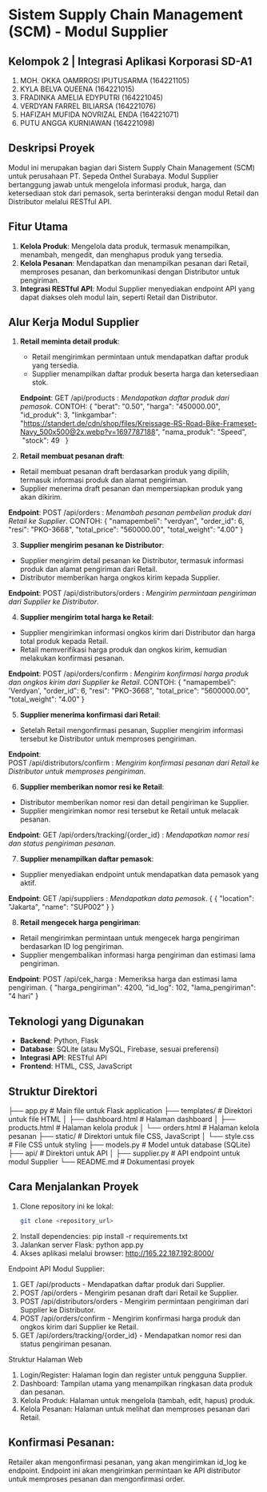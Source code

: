 # Sistem Supply Chain Management (SCM) - Modul Supplier

## Kelompok 2 | Integrasi Aplikasi Korporasi SD-A1
1. MOH. OKKA OAMRROSI IPUTUSARMA (164221105)
2. KYLA BELVA QUEENA (164221015)
3. FRADINKA AMELIA EDYPUTRI (164221045)
4. VERDYAN FARREL BILIARSA (164221076)
5. HAFIZAH MUFIDA NOVRIZAL ENDA (164221071)
6. PUTU ANGGA KURNIAWAN (164221098)

## Deskripsi Proyek
Modul ini merupakan bagian dari Sistem Supply Chain Management (SCM) untuk perusahaan PT. Sepeda Onthel Surabaya. Modul Supplier bertanggung jawab untuk mengelola informasi produk, harga, dan ketersediaan stok dari pemasok, serta berinteraksi dengan modul Retail dan Distributor melalui RESTful API.

## Fitur Utama
1. **Kelola Produk**: Mengelola data produk, termasuk menampilkan, menambah, mengedit, dan menghapus produk yang tersedia.
2. **Kelola Pesanan**: Mendapatkan dan menampilkan pesanan dari Retail, memproses pesanan, dan berkomunikasi dengan Distributor untuk pengiriman.
3. **Integrasi RESTful API**: Modul Supplier menyediakan endpoint API yang dapat diakses oleh modul lain, seperti Retail dan Distributor.

## Alur Kerja Modul Supplier
1. **Retail meminta detail produk**:
   - Retail mengirimkan permintaan untuk mendapatkan daftar produk yang tersedia.
   - Supplier menampilkan daftar produk beserta harga dan ketersediaan stok.
   
   **Endpoint**:
   GET /api/products : *Mendapatkan daftar produk dari pemasok*.
   CONTOH:
   {
    "berat": "0.50",
    "harga": "450000.00",
    "id_produk": 3,
    "linkgambar": "https://standert.de/cdn/shop/files/Kreissage-RS-Road-Bike-Frameset-Navy_500x500@2x.webp?v=1697787188",
    "nama_produk": "Speed",
    "stock": 49
  }

2. **Retail membuat pesanan draft**:
- Retail membuat pesanan draft berdasarkan produk yang dipilih, termasuk informasi produk dan alamat pengiriman.
- Supplier menerima draft pesanan dan mempersiapkan produk yang akan dikirim.

**Endpoint**:
POST /api/orders : *Menambah pesanan pembelian produk dari Retail ke Supplier*. 
CONTOH:
{
   "namapembeli": "verdyan",
   "order_id": 6,
   "resi": "PKO-3668",
   "total_price": "560000.00",
   "total_weight": "4.00"
}

3. **Supplier mengirim pesanan ke Distributor**:
- Supplier mengirim detail pesanan ke Distributor, termasuk informasi produk dan alamat pengiriman dari Retail.
- Distributor memberikan harga ongkos kirim kepada Supplier.

**Endpoint**: 
POST /api/distributors/orders : *Mengirim permintaan pengiriman dari Supplier ke Distributor*.

4. **Supplier mengirim total harga ke Retail**:
- Supplier mengirimkan informasi ongkos kirim dari Distributor dan harga total produk kepada Retail.
- Retail memverifikasi harga produk dan ongkos kirim, kemudian melakukan konfirmasi pesanan.

**Endpoint**:
POST /api/orders/confirm : *Mengirim konfirmasi harga produk dan ongkos kirim dari Supplier ke Retail*.
CONTOH:
{
   "namapembeli": 'Verdyan',
   "order_id": 6,
   "resi": "PKO-3668",
   "total_price": "5600000.00",
   "total_weight": "4.00"
}

5. **Supplier menerima konfirmasi dari Retail**:
- Setelah Retail mengonfirmasi pesanan, Supplier mengirim informasi tersebut ke Distributor untuk memproses pengiriman.

**Endpoint**:  
POST /api/distributors/confirm : *Mengirim konfirmasi pesanan dari Retail ke Distributor untuk memproses pengiriman*. 

6. **Supplier memberikan nomor resi ke Retail**:
- Distributor memberikan nomor resi dan detail pengiriman ke Supplier.
- Supplier mengirimkan nomor resi tersebut ke Retail untuk melacak pesanan.

**Endpoint**:
GET /api/orders/tracking/{order_id} : *Mendapatkan nomor resi dan status pengiriman pesanan*.

7. **Supplier menampilkan daftar pemasok**:
- Supplier menyediakan endpoint untuk mendapatkan data pemasok yang aktif.

**Endpoint**:
GET /api/suppliers : *Mendapatkan data pemasok*.
{
   {
      "location": "Jakarta",
      "name": "SUP002"
   }
}

8. **Retail mengecek harga pengiriman**:
- Retail mengirimkan permintaan untuk mengecek harga pengiriman berdasarkan ID log pengiriman.
- Supplier mengembalikan informasi harga pengiriman dan estimasi lama pengiriman.

**Endpoint**:
POST /api/cek_harga : Memeriksa harga dan estimasi lama pengiriman.
{
   "harga_pengiriman": 4200,
   "id_log": 102,
   "lama_pengiriman": "4 hari"
}

## Teknologi yang Digunakan
- **Backend**: Python, Flask
- **Database**: SQLite (atau MySQL, Firebase, sesuai preferensi)
- **Integrasi API**: RESTful API
- **Frontend**: HTML, CSS, JavaScript

## Struktur Direktori
├── app.py # Main file untuk Flask application 
├── templates/ # Direktori untuk file HTML │ 
├── dashboard.html # Halaman dashboard 
│ ├── products.html # Halaman kelola produk 
│ └── orders.html # Halaman kelola pesanan 
├── static/ # Direktori untuk file CSS, JavaScript 
│ └── style.css # File CSS untuk styling 
├── models.py # Model untuk database (SQLite) 
├── api/ # Direktori untuk API │ 
├── supplier.py # API endpoint untuk modul Supplier 
└── README.md # Dokumentasi proyek


## Cara Menjalankan Proyek
1. Clone repository ini ke lokal:
   ```bash
   git clone <repository_url>
2. Install dependencies:
pip install -r requirements.txt
3. Jalankan server Flask:
python app.py
4. Akses aplikasi melalui browser:
http://165.22.187.192:8000/


Endpoint API Modul Supplier:
1. GET /api/products - Mendapatkan daftar produk dari Supplier.
2. POST /api/orders - Mengirim pesanan draft dari Retail ke Supplier.
3. POST /api/distributors/orders - Mengirim permintaan pengiriman dari Supplier ke Distributor.
4. POST /api/orders/confirm - Mengirim konfirmasi harga produk dan ongkos kirim dari Supplier ke Retail.
5. GET /api/orders/tracking/{order_id} - Mendapatkan nomor resi dan status pengiriman pesanan.


Struktur Halaman Web
1. Login/Register: Halaman login dan register untuk pengguna Supplier.
2. Dashboard: Tampilan utama yang menampilkan ringkasan data produk dan pesanan.
3. Kelola Produk: Halaman untuk mengelola (tambah, edit, hapus) produk.
4. Kelola Pesanan: Halaman untuk melihat dan memproses pesanan dari Retail.

## Konfirmasi Pesanan:
Retailer akan mengonfirmasi pesanan, yang akan mengirimkan id_log ke endpoint. Endpoint ini akan mengirimkan permintaan ke API distributor untuk memproses pesanan dan mengonfirmasi order.